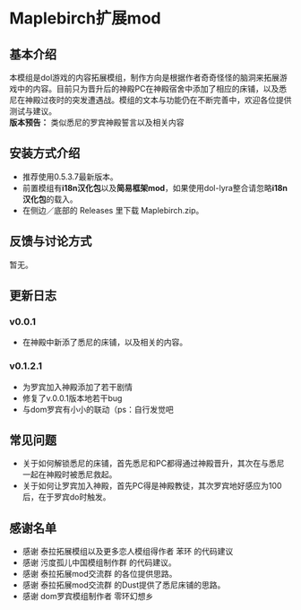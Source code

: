 # Maplebirch扩展mod

## 基本介绍
本模组是dol游戏的内容拓展模组，制作方向是根据作者奇奇怪怪的脑洞来拓展游戏中的内容。目前只为晋升后的神殿PC在神殿宿舍中添加了相应的床铺，以及悉尼在神殿过夜时的突发遭遇战。模组的文本与功能仍在不断完善中，欢迎各位提供测试与建议。<br>
**版本预告：** 类似悉尼的罗宾神殿誓言以及相关内容
## 安装方式介绍
+ 推荐使用0.5.3.7最新版本。<br>
+ 前置模组有**i18n汉化包**以及**简易框架mod**，如果使用dol-lyra整合请忽略**i18n汉化包**的载入。<br>
+ 在侧边／底部的 Releases 里下载 Maplebirch.zip。
## 反馈与讨论方式
暂无。
## 更新日志
### v0.0.1
+ 在神殿中新添了悉尼的床铺，以及相关的内容。<br>
### v0.1.2.1
+ 为罗宾加入神殿添加了若干剧情<br>
+ 修复了v.0.0.1版本地若干bug<br>
+ 与dom罗宾有小小的联动（ps：自行发觉吧
## 常见问题
+ 关于如何解锁悉尼的床铺，首先悉尼和PC都得通过神殿晋升，其次在与悉尼一起在神殿时被悉尼救起。<br>
+ 关于如何让罗宾加入神殿，首先PC得是神殿教徒，其次罗宾地好感应为100后，在于罗宾do时触发。
## 感谢名单
+ 感谢 泰拉拓展模组以及更多恋人模组得作者 苯环 的代码建议<br>
+ 感谢 污度孤儿中国模组制作群 的代码建议。<br>
+ 感谢 泰拉拓展mod交流群 的各位提供思路。<br>
+ 感谢 泰拉拓展mod交流群 的Dust提供了悉尼床铺的思路。<br>
+ 感谢 dom罗宾模组制作者 零环幻想乡
